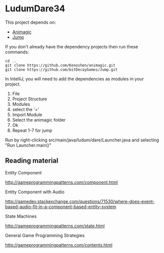 # LudumDare34

This project depends on:
 - [Animagic](https://github.com/Kenoshen/animagic)
 - [Jump](https://github.com/bitDecayGames/Jump)


If you don't already have the dependency projects then run these commands:
```
cd ..
git clone https://github.com/Kenoshen/animagic.git
git clone https://github.com/bitDecayGames/Jump.git
```

In IntelliJ, you will need to add the dependencies as modules in your project.
1. File
2. Project Structure
3. Modules
4. select the '+'
5. Import Module
6. Select the animagic folder
7. Ok
8. Repeat 1-7 for jump

Run by right-clicking src/main/java/ludum/dare/Launcher.java and selecting "Run Launcher.main()"

## Reading material

Entity Component

http://gameprogrammingpatterns.com/component.html

Entity Component with Audio

http://gamedev.stackexchange.com/questions/71530/where-does-event-based-audio-fit-in-a-component-based-entity-system

State Machines

http://gameprogrammingpatterns.com/state.html

General Game Programming Strategies

http://gameprogrammingpatterns.com/contents.html
